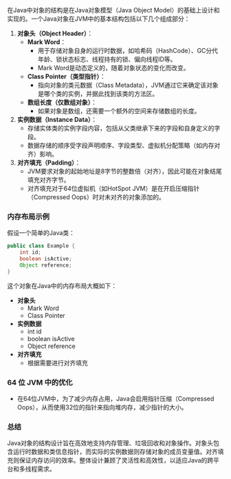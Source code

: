在Java中对象的结构是在Java对象模型（Java Object Model）的基础上设计和实现的。一个Java对象在JVM中的基本结构包括以下几个组成部分：

1. **对象头（Object Header）**：
    - **Mark Word**：
        - 用于存储对象自身的运行时数据，如哈希码（HashCode）、GC分代年龄、锁状态标志、线程持有的锁、偏向线程ID等。
        - Mark Word是动态定义的，随着对象状态的变化而改变。
    - **Class Pointer（类型指针）**：
        - 指向对象的类元数据（Class Metadata），JVM通过它来确定该对象是哪个类的实例，并据此找到该类的方法区。
    - **数组长度（仅数组对象）**：
        - 如果对象是数组，还需要一个额外的空间来存储数组的长度。
2. **实例数据（Instance Data）**：
    - 存储实体类的实例字段内容，包括从父类继承下来的字段和自身定义的字段。
    - 数据存储的顺序受字段声明顺序、字段类型、虚拟机分配策略（如内存对齐）影响。
3. **对齐填充（Padding）**：
    - JVM要求对象的起始地址是8字节的整数倍（对齐），因此可能在对象结尾填充对齐字节。
    - 对齐填充对于64位虚拟机（如HotSpot JVM）是在开启压缩指针（Compressed Oops）时对未对齐的对象添加的。

### 内存布局示例

假设一个简单的Java类：

```java
public class Example {  
    int id;  
    boolean isActive;  
    Object reference;  
}
```

这个对象在Java中的内存布局大概如下：

- **对象头**
  - Mark Word
  - Class Pointer
- **实例数据**
  - int id
  - boolean isActive
  - Object reference
- **对齐填充**
  - 根据需要进行对齐填充

### 64 位 JVM 中的优化

- 在64位JVM中，为了减少内存占用，Java会启用指针压缩（Compressed Oops），从而使用32位的指针来指向堆内存，减少指针的大小。

### 总结

Java对象的结构设计旨在高效地支持内存管理、垃圾回收和对象操作。对象头包含运行时数据和类信息指针，而实际的实例数据则存储对象的成员变量值。对齐填充则保证内存访问的效率。整体设计兼顾了灵活性和高效性，以适应Java的跨平台和多线程需求。
